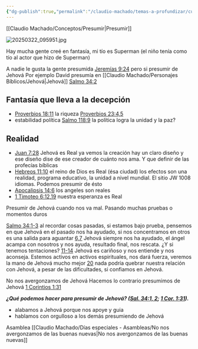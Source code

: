 ```yaml
---
{"dg-publish":true,"permalink":"/claudio-machado/temas-a-profundizar/cualidades/presuma-de-jehova/"}
---
```


[[Claudio Machado/Conceptos/Presumir\|Presumir]]

![20250322_095951.jpg](/img/user/Personal/Im%C3%A1genes/20250322_095951.jpg) 

Hay mucha gente creé en fantasía, mi tío es Superman (el niño tenía como tío al actor que hizo de Superman) 

A nadie le gusta la gente presumida 
[Jeremías 9:24](https://wol.jw.org/es/wol/b/r4/lp-s/nwtsty/24/9#v=24:9:24) pero si presumir de Jehová Por ejemplo David presumía en [[Claudio Machado/Personajes Bíblicos/Jehová\|Jehová]] [Salmo 34:2](https://wol.jw.org/es/wol/b/r4/lp-s/nwtsty/19/34#v=19:34:2) 


## Fantasía que lleva a la decepción 
- [Proverbios 18:11](https://wol.jw.org/es/wol/b/r4/lp-s/nwtsty/20/18#v=20:18:11) la riqueza [Proverbios 23:4,5](https://wol.jw.org/es/wol/b/r4/lp-s/nwtsty/20/23#v=20:23:4-20:23:5) 
- estabilidad política [Salmo 118:9](https://wol.jw.org/es/wol/b/r4/lp-s/nwtsty/19/118#v=19:118:9) la política logra la unidad y la paz? 

## Realidad 
- [Juan 7:28](https://wol.jw.org/es/wol/b/r4/lp-s/nwtsty/43/7#v=43:7:28) Jehová es Real ya vemos la creación hay un claro diseño y ese diseño dise de ese creador de cuánto nos ama. Y que definir de las profecías bíblicas 
- [Hebreos 11:10](https://wol.jw.org/es/wol/b/r4/lp-s/nwtsty/58/11#v=58:11:10) el reino de Dios es Real (ésa ciudad) los efectos son una realidad, programa educativo, la unidad a nivel mundial. El sitio JW 1008 idiomas. Podemos presumir de ésto 
- [Apocalipsis 14:6](https://wol.jw.org/es/wol/b/r4/lp-s/nwtsty/66/14#v=66:14:6) los angeles son reales 
- [1 Timoteo 6:12](https://wol.jw.org/es/wol/b/r4/lp-s/nwtsty/54/6#v=54:6:12),[19](https://wol.jw.org/es/wol/b/r4/lp-s/nwtsty/54/6#v=54:6:19) nuestra esperanza es Real 


Presumir de Jehová cuando nos va mal. Pasando muchas pruebas o momentos duros 

[Salmo 34:1-3](https://wol.jw.org/es/wol/b/r4/lp-s/nwtsty/19/34#v=19:34:1-19:34:3) al recordar cosas pasadas, si estamos bajo prueba, pensemos en que Jehová en el pasado nos ha ayudado, si nos concentramos en otros es una salida para aguantar 
[6,7](https://wol.jw.org/es/wol/b/r4/lp-s/nwtsty/19/34#v=19:34:6-19:34:7) Jehová siempre nos ha ayudado, el ángel acampa con nosotros y nos ayuda, resultado final, nos rescata.
¿Y si tenemos tentaciones? [11-14](https://wol.jw.org/es/wol/b/r4/lp-s/nwtsty/19/34#v=19:34:11-19:34:14) Jehová es cariñoso y nos entiende y nos aconseja. Estemos activos en activos espirituales, nos dará fuerza, veremos la mano de Jehová mucho mejor [20](https://wol.jw.org/es/wol/b/r4/lp-s/nwtsty/19/34#v=19:34:20) nada podría quebrar nuestra relación con Jehová, a pesar de las dificultades, si confiamos en Jehová.

No nos avergonzamos de Jehová 
Hacemos lo contrario presumimos de Jehová [1 Corintios 1:31](https://wol.jw.org/es/wol/b/r4/lp-s/nwtsty/46/1#v=46:1:31)

***¿Qué podemos hacer para presumir de Jehová? ([Sal. 34:1, 2](https://wol.jw.org/es/wol/b/r4/lp-s/nwtsty/19/34#v=19:34:1-19:34:2); [1 Cor. 1:31](https://wol.jw.org/es/wol/b/r4/lp-s/nwtsty/46/1#v=46:1:31)).***

- alabamos a Jehová porque nos apoye y guia 
- hablamos con orgulloso a los demás presumiendo de Jehová 

Asamblea [[Claudio Machado/Días especiales - Asambleas/No nos avergonzamos de las buenas nuevas\|No nos avergonzamos de las buenas nuevas]]
